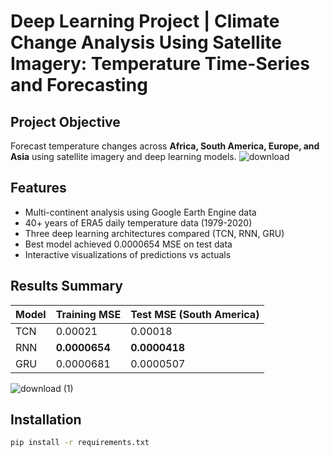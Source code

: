 # Deep Learning Project | Climate Change Analysis Using Satellite Imagery: Temperature Time-Series and Forecasting

## Project Objective
Forecast temperature changes across **Africa, South America, Europe, and Asia** using satellite imagery and deep learning models.
![download](https://github.com/user-attachments/assets/bf285242-6f0a-4e85-a7aa-6a15830c2293)

## Features
- Multi-continent analysis using Google Earth Engine data
- 40+ years of ERA5 daily temperature data (1979-2020)
- Three deep learning architectures compared (TCN, RNN, GRU)
- Best model achieved 0.0000654 MSE on test data
- Interactive visualizations of predictions vs actuals

## Results Summary
Model | Training MSE | Test MSE (South America)
--- | --- | ---
TCN | 0.00021 | 0.00018
RNN | **0.0000654** | **0.0000418**
GRU | 0.0000681 | 0.0000507

![download (1)](https://github.com/user-attachments/assets/21fc7e9a-4867-4fbd-857b-ae039a6aae28)
## Installation
```bash
pip install -r requirements.txt
